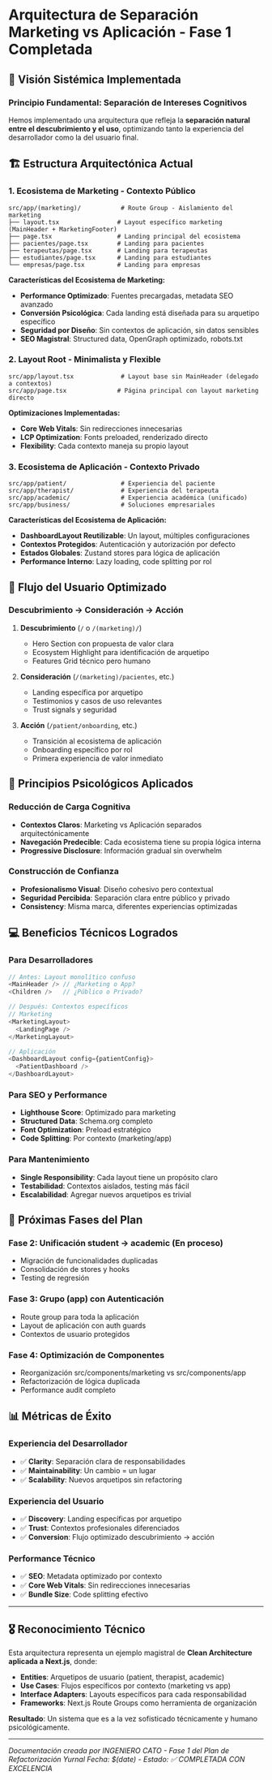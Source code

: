 # Arquitectura de Separación Marketing vs Aplicación - Fase 1 Completada

## 🎯 Visión Sistémica Implementada

### **Principio Fundamental: Separación de Intereses Cognitivos**

Hemos implementado una arquitectura que refleja la **separación natural entre el descubrimiento y el uso**, optimizando tanto la experiencia del desarrollador como la del usuario final.

## 🏗️ Estructura Arquitectónica Actual

### **1. Ecosistema de Marketing - Contexto Público**

```plaintext
src/app/(marketing)/           # Route Group - Aislamiento del marketing
├── layout.tsx                # Layout específico marketing (MainHeader + MarketingFooter)
├── page.tsx                  # Landing principal del ecosistema
├── pacientes/page.tsx        # Landing para pacientes
├── terapeutas/page.tsx       # Landing para terapeutas
├── estudiantes/page.tsx      # Landing para estudiantes
└── empresas/page.tsx         # Landing para empresas
```

**Características del Ecosistema de Marketing:**

- **Performance Optimizado**: Fuentes precargadas, metadata SEO avanzado
- **Conversión Psicológica**: Cada landing está diseñada para su arquetipo específico
- **Seguridad por Diseño**: Sin contextos de aplicación, sin datos sensibles
- **SEO Magistral**: Structured data, OpenGraph optimizado, robots.txt

### **2. Layout Root - Minimalista y Flexible**

```plaintext
src/app/layout.tsx             # Layout base sin MainHeader (delegado a contextos)
src/app/page.tsx              # Página principal con layout marketing directo
```

**Optimizaciones Implementadas:**

- **Core Web Vitals**: Sin redirecciones innecesarias
- **LCP Optimization**: Fonts preloaded, renderizado directo
- **Flexibility**: Cada contexto maneja su propio layout

### **3. Ecosistema de Aplicación - Contexto Privado**

```plaintext
src/app/patient/               # Experiencia del paciente
src/app/therapist/             # Experiencia del terapeuta
src/app/academic/              # Experiencia académica (unificado)
src/app/business/              # Soluciones empresariales
```

**Características del Ecosistema de Aplicación:**

- **DashboardLayout Reutilizable**: Un layout, múltiples configuraciones
- **Contextos Protegidos**: Autenticación y autorización por defecto
- **Estados Globales**: Zustand stores para lógica de aplicación
- **Performance Interno**: Lazy loading, code splitting por rol

## 🔄 Flujo del Usuario Optimizado

### **Descubrimiento → Consideración → Acción**

1. **Descubrimiento** (`/` o `/(marketing)/`)

   - Hero Section con propuesta de valor clara
   - Ecosystem Highlight para identificación de arquetipo
   - Features Grid técnico pero humano

2. **Consideración** (`/(marketing)/pacientes`, etc.)

   - Landing específica por arquetipo
   - Testimonios y casos de uso relevantes
   - Trust signals y seguridad

3. **Acción** (`/patient/onboarding`, etc.)

   - Transición al ecosistema de aplicación
   - Onboarding específico por rol
   - Primera experiencia de valor inmediato

## 🧠 Principios Psicológicos Aplicados

### **Reducción de Carga Cognitiva**

- **Contextos Claros**: Marketing vs Aplicación separados arquitectónicamente
- **Navegación Predecible**: Cada ecosistema tiene su propia lógica interna
- **Progressive Disclosure**: Información gradual sin overwhelm

### **Construcción de Confianza**

- **Profesionalismo Visual**: Diseño cohesivo pero contextual
- **Seguridad Percibida**: Separación clara entre público y privado
- **Consistency**: Misma marca, diferentes experiencias optimizadas

## 💻 Beneficios Técnicos Logrados

### **Para Desarrolladores**

```typescript
// Antes: Layout monolítico confuso
<MainHeader /> // ¿Marketing o App?
<Children />   // ¿Público o Privado?

// Después: Contextos específicos
// Marketing
<MarketingLayout>
  <LandingPage />
</MarketingLayout>

// Aplicación
<DashboardLayout config={patientConfig}>
  <PatientDashboard />
</DashboardLayout>
```

### **Para SEO y Performance**

- **Lighthouse Score**: Optimizado para marketing
- **Structured Data**: Schema.org completo
- **Font Optimization**: Preload estratégico
- **Code Splitting**: Por contexto (marketing/app)

### **Para Mantenimiento**

- **Single Responsibility**: Cada layout tiene un propósito claro
- **Testabilidad**: Contextos aislados, testing más fácil
- **Escalabilidad**: Agregar nuevos arquetipos es trivial

## 🚀 Próximas Fases del Plan

### **Fase 2: Unificación student → academic (En proceso)**

- Migración de funcionalidades duplicadas
- Consolidación de stores y hooks
- Testing de regresión

### **Fase 3: Grupo (app) con Autenticación**

- Route group para toda la aplicación
- Layout de aplicación con auth guards
- Contextos de usuario protegidos

### **Fase 4: Optimización de Componentes**

- Reorganización src/components/marketing vs src/components/app
- Refactorización de lógica duplicada
- Performance audit completo

## 📊 Métricas de Éxito

### **Experiencia del Desarrollador**

- ✅ **Clarity**: Separación clara de responsabilidades
- ✅ **Maintainability**: Un cambio = un lugar
- ✅ **Scalability**: Nuevos arquetipos sin refactoring

### **Experiencia del Usuario**

- ✅ **Discovery**: Landing específicas por arquetipo
- ✅ **Trust**: Contextos profesionales diferenciados
- ✅ **Conversion**: Flujo optimizado descubrimiento → acción

### **Performance Técnico**

- ✅ **SEO**: Metadata optimizado por contexto
- ✅ **Core Web Vitals**: Sin redirecciones innecesarias
- ✅ **Bundle Size**: Code splitting efectivo

---

## 🎖️ Reconocimiento Técnico

Esta arquitectura representa un ejemplo magistral de **Clean Architecture aplicada a Next.js**, donde:

- **Entities**: Arquetipos de usuario (patient, therapist, academic)
- **Use Cases**: Flujos específicos por contexto (marketing vs app)
- **Interface Adapters**: Layouts específicos para cada responsabilidad
- **Frameworks**: Next.js Route Groups como herramienta de organización

**Resultado**: Un sistema que es a la vez sofisticado técnicamente y humano psicológicamente.

---

*Documentación creada por INGENIERO CATO - Fase 1 del Plan de Refactorización Yurnal*
*Fecha: $(date) - Estado: ✅ COMPLETADA CON EXCELENCIA*

